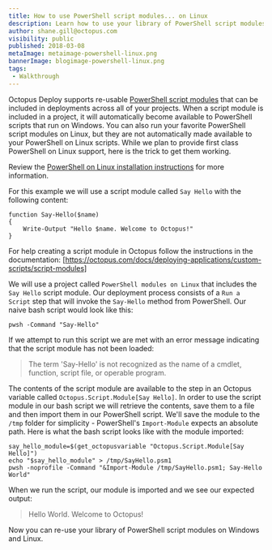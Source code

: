 ```yaml
---
title: How to use PowerShell script modules... on Linux
description: Learn how to use your library of PowerShell script modules on Linux
author: shane.gill@octopus.com
visibility: public
published: 2018-03-08
metaImage: metaimage-powershell-linux.png
bannerImage: blogimage-powershell-linux.png
tags:
 - Walkthrough
---
```


Octopus Deploy supports re-usable [PowerShell script modules](https://octopus.com/docs/deploying-applications/custom-scripts/script-modules) that can be included in deployments across all of your projects.  When a script module is included in a project, it will automatically become available to PowerShell scripts that run on Windows. You can also run your favorite PowerShell script modules on Linux, but they are not automatically made available to your PowerShell on Linux scripts. While we plan to provide first class PowerShell on Linux support, here is the trick to get them working.

Review the [PowerShell on Linux installation instructions](https://github.com/PowerShell/PowerShell/blob/master/docs/installation/linux.md) for more information.

For this example we will use a script module called `Say Hello` with the following content:

```
function Say-Hello($name)
{
    Write-Output "Hello $name. Welcome to Octopus!"
}
```

For help creating a script module in Octopus follow the instructions in the documentation: [https://octopus.com/docs/deploying-applications/custom-scripts/script-modules]

We will use a project called `PowerShell modules on Linux` that includes the `Say Hello` script module. Our deployment process consists of a `Run a Script` step that will invoke the `Say-Hello` method from PowerShell. Our naive bash script would look like this:

```
pwsh -Command "Say-Hello"
```

If we attempt to run this script we are met with an error message indicating that the script module has not been loaded:

> The term 'Say-Hello' is not recognized as the name of a cmdlet, function, script file, or operable program.

The contents of the script module are available to the step in an Octopus variable called `Octopus.Script.Module[Say Hello]`. In order to use the script module in our bash script we will retrieve the contents, save them to a file and then import them in our PowerShell script. We'll save the module to the `/tmp` folder for simplicity - PowerShell's `Import-Module` expects an absolute path. Here is what the bash script looks like with the module imported:

```
say_hello_module=$(get_octopusvariable "Octopus.Script.Module[Say Hello]")
echo "$say_hello_module" > /tmp/SayHello.psm1
pwsh -noprofile -Command "&Import-Module /tmp/SayHello.psm1; Say-Hello World"
```

When we run the script, our module is imported and we see our expected output:

> Hello World. Welcome to Octopus!

Now you can re-use your library of PowerShell script modules on Windows and Linux.